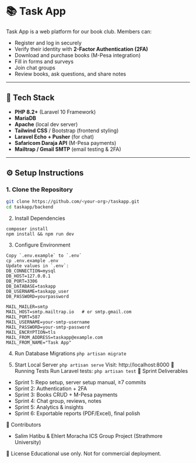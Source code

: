 # 📚 Task App

Task App is a web platform for our book club. Members can:
- Register and log in securely
- Verify their identity with **2-Factor Authentication (2FA)**
- Download and purchase books (M-Pesa integration)
- Fill in forms and surveys
- Join chat groups
- Review books, ask questions, and share notes

---

## 🚀 Tech Stack
- **PHP 8.2+** (Laravel 10 Framework)
- **MariaDB**
- **Apache** (local dev server)
- **Tailwind CSS** / Bootstrap (frontend styling)
- **Laravel Echo + Pusher** (for chat)
- **Safaricom Daraja API** (M-Pesa payments)
- **Mailtrap / Gmail SMTP** (email testing & 2FA)

---

## ⚙️ Setup Instructions

### 1. Clone the Repository
```bash
git clone https://github.com/<your-org>/taskapp.git
cd taskapp/backend
```
2. Install Dependencies
```
composer install
npm install && npm run dev
```
3. Configure Environment
```
Copy `.env.example` to `.env`
cp .env.example .env
Update values in `.env`:
DB_CONNECTION=mysql 
DB_HOST=127.0.0.1
DB_PORT=3306
DB_DATABASE=taskapp
DB_USERNAME=taskapp_user
DB_PASSWORD=yourpassword

MAIL_MAILER=smtp
MAIL_HOST=smtp.mailtrap.io   # or smtp.gmail.com
MAIL_PORT=587
MAIL_USERNAME=your-smtp-username
MAIL_PASSWORD=your-smtp-password
MAIL_ENCRYPTION=tls
MAIL_FROM_ADDRESS=taskapp@example.com
MAIL_FROM_NAME="Task App"
```
4. Run Database Migrations
```php artisan migrate```

5. Start Local Server
```php artisan serve```
Visit: http://localhost:8000
🧪 Running Tests
Run Laravel tests:
```php artisan test```
🌱 Sprint Deliverables
- Sprint 1: Repo setup, server setup manual, ≥7 commits
- Sprint 2: Authentication + 2FA
- Sprint 3: Books CRUD + M-Pesa payments
- Sprint 4: Chat group, reviews, notes
- Sprint 5: Analytics & insights
- Sprint 6: Exportable reports (PDF/Excel), final polish

👥 Contributors
- Salim Hatibu & Ehlert Moracha
ICS Group Project (Strathmore University)

📄 License
Educational use only. Not for commercial deployment.
